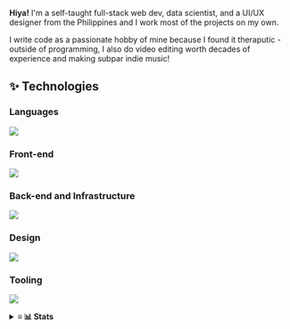 **Hiya!** I'm a self-taught full-stack web dev, data scientist, and a UI/UX designer from the Philippines and I work most of the projects on my own. 

I write code as a passionate hobby of mine because I found it theraputic - outside of programming, I also do video editing worth decades of experience and making subpar indie music!

## ✨ Technologies
### Languages
![](https://skillicons.dev/icons?i=js,ts,py,go,kotlin,cs)
  
### Front-end
![](https://skillicons.dev/icons?i=sass,tailwindcss,react,vue,svelte,nextjs,nuxtjs,flutter)
  
### Back-end and Infrastructure
![](https://skillicons.dev/icons?i=nodejs,nginx,redis,flask,fastapi,gql,vercel,cloudflare)

### Design
![](https://skillicons.dev/icons?i=figma,ps,ai,ae)

### Tooling
![](https://skillicons.dev/icons?i=docker,github,git,vscode,neovim,linux)

<details>
<summary>
  <strong>≡ 📊 Stats</strong>
</summary>
<p align="center">
  <img align="center" width="580" src="https://github-readme-stats.vercel.app/api/wakatime?username=skepfusky&layout=compact&theme=tokyonight&langs_count=8&hide_border=true&custom_title=I%20have%20no%20life&hide=other,markdown,json">
 </p>
<br />
<a href="https://github.com/anuraghazra/github-readme-stats">
<img width="420" src="https://github-readme-stats.vercel.app/api/top-langs/?username=kuroji-fusky&layout=compact&theme=tokyonight&langs_count=10&hide_border=true&include_all_commits=true&card_width=320&hide=jupyter%20notebook,markdown,svg">
</a>
  
<img align="right" src="https://spotify-recently-played-readme.vercel.app/api?user=jgvyje30t89zw4r2xy66j4u63&count=5">
</details>

